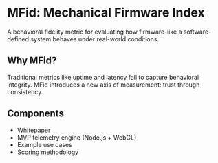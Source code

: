 # MFid: Mechanical Firmware Index

A behavioral fidelity metric for evaluating how firmware-like a software-defined system behaves under real-world conditions.

## Why MFid?
Traditional metrics like uptime and latency fail to capture behavioral integrity. MFid introduces a new axis of measurement: trust through consistency.

## Components
- Whitepaper
- MVP telemetry engine (Node.js + WebGL)
- Example use cases
- Scoring methodology
